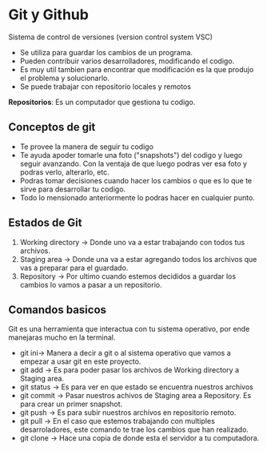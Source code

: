 # Git y Github 
Sistema de control de versiones (version control system VSC)
- Se utiliza para guardar los cambios de un programa.
- Pueden contribuir varios desarrolladores, modificando el codigo.
- Es muy util tambien para encontrar que modificación es la que produjo el problema y solucionarlo.
- Se puede trabajar con repositorio locales y remotos 

**Repositorios**: Es un computador que gestiona tu codigo.
 
 ## Conceptos de git 
-  Te provee la manera de seguir tu codigo
- Te ayuda apoder tomarle una foto ("snapshots") del codigo y luego seguir avanzando. Con la ventaja de que luego podras ver esa foto y podras verlo, alterarlo, etc.
- Podras tomar decisiones cuando hacer los cambios o que es lo que te sirve para desarrollar tu codigo.
- Todo lo mensionado anteriormente lo podras hacer en cualquier punto.

 ## Estados de Git
 1. Working directory -> Donde uno va a estar trabajando con todos tus archivos.
 2. Staging area -> Donde una va a estar agregando todos los archivos que vas a preparar para el guardado.
 3. Repository -> Por ultimo cuando estemos decididos a guardar los cambios lo vamos a pasar a un repositorio.

## Comandos basicos
Git es una herramienta que interactua con tu sistema operativo, por ende manejaras mucho en la terminal.
- git ini-> Manera a decir a git o al sistema operativo que vamos a empezar a usar git en este proyecto.
- git add <file> -> Es para poder pasar los archivos de Working directory a Staging area.
- git status -> Es para ver en que estado se encuentra nuestros archivos
- git commit -> Pasar nuestros achivos de Staging area a Repository. Es para crear un primer snapshot.
- git push -> Es para subir nuestros archivos en repositorio remoto.
- git pull -> En el caso que estemos trabajando con multiples desarroladores, este comando te trae los cambios que han realizado.
- git clone -> Hace una copia de donde esta el servidor a tu computadora.
 